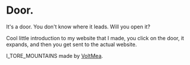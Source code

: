 # Door.
It's a door. You don't know where it leads. Will you open it?

Cool little introduction to my website that I made, you click on the door, it expands, and then you get sent to the actual website.

I_TORE_MOUNTAINS made by [VoltMea](https://www.youtube.com/channel/UC-oCHPAnlKrZuI6fQVdUn9w).
